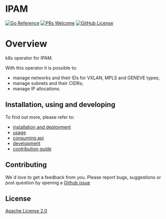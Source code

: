 # IPAM
[![Go Reference](https://pkg.go.dev/badge/github.com/onmetal/controller-utils.svg)](https://pkg.go.dev/github.com/onmetal/controller-utils)
[![PRs Welcome](https://img.shields.io/badge/PRs-welcome-brightgreen.svg?style=flat-square)](http://makeapullrequest.com) 
[![GitHub License](https://img.shields.io/static/v1?label=License&message=Apache-2.0&color=blue&style=flat-square)](LICENSE)

# Overview 
k8s operator for IPAM.

With this operator it is possible to:
- manage networks and their IDs for VXLAN, MPLS and GENEVE types;
- manage subnets and their CIDRs;
- manage IP allocations.

## Installation, using and developing 
To find out more, please refer to: 
- [installation and deployment](/docs/installation.md)
- [usage](/docs/usage.md)
- [consuming api](docs/consuming_api.md)
- [development](/docs/development.md)
- [contribution guide](/docs/contribution.md)

## Contributing 

We`d love to get a feedback from you. 
Please report bugs, suggestions or post question by opening a [Github issue](https://github.com/onmetal/ipam/issues)

## License
[Apache License 2.0](LICENCE)
